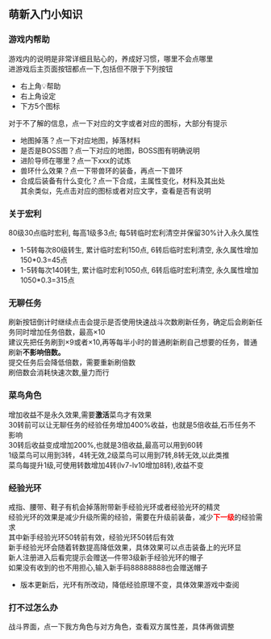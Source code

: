 ## 萌新入门小知识  

### 游戏内帮助  
游戏内的说明是非常详细且贴心的，养成好习惯，哪里不会点哪里  
进游戏后主页面按钮都点一下,包括但不限于下列按钮  
- 右上角💡帮助  
- 右上角设定  
- 下方5个图标  

对于不了解的信息，点一下对应的文字或者对应的图标，大部分有提示  
- 地图掉落？点一下对应地图，掉落材料  
- 是否是BOSS图？点一下对应的地图，BOSS图有明确说明  
- 进阶导师在哪里？点一下xxx的试炼  
- 兽环什么效果？点一下带兽环的装备，再点一下兽环  
- 合成后装备有什么变化？点一下合成，主属性变化，材料及其出处  
其余类似，先点击对应的图标或者对应文字，查看是否有说明  

### 关于宏利
80级30点临时宏利, 每高1级多3点; 每5转临时宏利清空并保留30%计入永久属性  

- 1-5转每次80级转生, 累计临时宏利150点, 6转后临时宏利清空, 永久属性增加 150\*0.3=45点  
- 1-5转每次140转生, 累计临时宏利1050点, 6转后临时宏利清空, 永久属性增加 1050\*0.3=315点  

### 无聊任务  
刷新按钮倒计时继续点击会提示是否使用快速战斗次数刷新任务，确定后会刷新任务同时增加任务倍数，最高×10  
建议先把任务刷到×9或者×10,再等每半小时的<n>普通刷新</b>刷自己想要的任务，普通刷新<b>不影响倍数。</b>  
提交任务后会降低倍数，需要重新刷倍数  
刷倍数会消耗快速次数,量力而行  

### 菜鸟角色  
增加收益不是永久效果,需要<b>激活</b>菜鸟才有效果  
30转前可以让无聊任务的经验任务增加400%收益，也就是5倍收益,石币任务不影响  
30转后收益变成增加200%,也就是3倍收益,最高可以用到60转  
1级菜鸟可以用到3转，4转无效,2级菜鸟可以用到7转,8转无效,以此类推  
菜鸟每提升1级,可使用转数增加4转(lv7-lv10增加8转),收益不变  

### 经验光环  
戒指、腰带、鞋子有机会掉落附带新手经验光环或者经验光环的精灵  
经验光环的效果是减少升级所需的经验，需要在升级前装备，减少<font color="red"><b>下一级</b></font>的经验需求  
其中新手经验光环50转前有效，经验光环50转后有效  
新手经验光环会随着转数提高降低效果，具体效果可以点击装备上的光环显  
新人注册进入后看完提示会赠送—件带3级新手经验光环的帽子  
如果没有收到的也不用担心,输入新手码88888888也会赠送帽子  
- 版本更新后，光环有所改动，降低经验原理不变，具体效果游戏中查阅  

### 打不过怎么办  
战斗界面，点一下我方角色与对方角色，查看双方属性差，具体再做调整  

